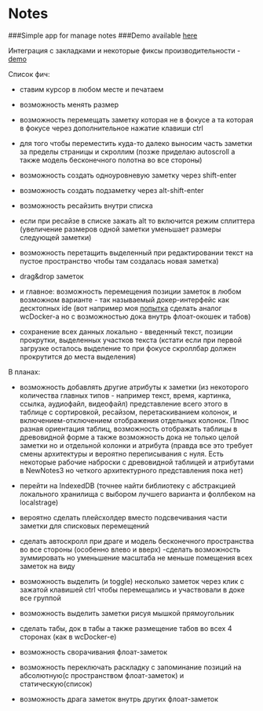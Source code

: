 # Notes

###Simple app for manage notes
###Demo available [here](http://bgnorlov.github.io/NewNotes4/)


Интеграция с закладками и некоторые фиксы производительности - [demo](http://bgnorlov.github.io/MyBookmarks)

Список фич:
- ставим курсор в любом месте и печатаем
- возможность менять размер
- возможность перемещать заметку которая не в фокусе а та которая в фокусе через дополнительное нажатие клавиши ctrl
- для того чтобы переместить куда-то далеко выносим часть заметки за пределы страницы и скроллим (позже приделаю autoscroll а также модель бесконечного полотна во все стороны)

- возможность создать одноуровневую заметку через shift-enter
- возможность создать подзаметку через alt-shift-enter

- возможность ресайзить внутри списка
- если при ресайзе в списке зажать alt то включится режим сплиттера (увеличение размеров одной заметки уменьшает размеры следующей заметки)

- возможность перетащить выделенный при редактировании текст на пустое пространство чтобы там создалась новая заметка)

- drag&drop заметок

- и главное: возможность перемещения позиции заметок в любом возможном варианте - так называемый докер-интерфейс как  десктопных ide (вот например  моя [попытка](https://github.com/bgnorlov/ReactDocker/) сделать аналог wcDocker-a но с возможностью дока внутрь флоат-окошек и табов)

- сохранение всех данных локально - введенный текст, позиции прокрутки, выделенных участков текста (кстати если при первой загрузке осталось выделение то при фокусе скроллбар должен прокрутится до места выделения)


В планах:

- возможность добавлять другие атрибуты к заметки (из некоторого количества главных типов - например текст, время, картинка, ссылка, аудиофайл, видеофайл) представление всего этого в таблице с сортировкой, ресайзом, перетаскиванием колонок, и включением-отключением отображения отдельных колонок. Плюс разная ориентация таблиц, возможность отображать таблицы в древовидной форме а также возможность дока не только целой заметки но и отдельной колонки и атрибута
(правда все это требует смены архитектуры и вероятно переписывания с нуля. Есть некоторые рабочие наброски с древовидной таблицей и атрибутами в NewNotes3 но четкого архитектурного представления пока нет)


- перейти на  IndexedDB (точнее найти библиотеку с абстракцией локального хранилища с выбором лучшего варианта и фоллбеком на localstrage)

- вероятно сделать плейсхолдер вместо подсвечивания части заметки для списковых перемещений

- сделать автоскролл при драге и модель бесконечного пространства во все стороны (особенно влево и вверх)
-сделать возможность зуммировать но уменьшение масштаба не меньше помещения всех заметок на виду

- возможность выделить (и toggle) несколько заметок через клик с зажатой клавишей ctrl чтобы перемещались и участвовали в доке все группой
- возможность выделить заметки рисуя мышкой прямоугольник


- сделать табы, док в табы а также размещение табов во всех 4 сторонах (как в wcDocker-e)
- возможность сворачивания флоат-заметок


- возможность переключать раскладку с запоминание позиций на абсолютную(с пространством флоат-заметок) и статическую(список)

- возможность драга заметок внутрь других флоат-заметок





